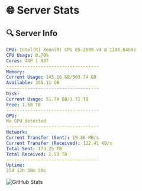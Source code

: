 # 🌐 Server Stats
## 🔍 Server Info
```yaml
CPU: Intel(R) Xeon(R) CPU E5-2699 v4 @ 1246.64GHz
CPU Usage: 0.70%
Cores: 44P | 88T
-----------------------------------
Memory:
Current Usage: 145.16 GB/503.74 GB
Available: 355.11 GB
-----------------------------------
Disk:
Current Usage: 51.74 GB/1.71 TB
Free: 1.58 TB
-----------------------------------
GPU:
No GPU detected
-----------------------------------
Network:
Current Transfer (Sent): 19.86 MB/s
Current Transfer (Received): 122.41 KB/s
Total Sent: 173.25 TB
Total Received: 2.53 TB
-----------------------------------
Uptime:
25d 12h 38m 30s
```
![GitHub Stats](https://img.shields.io/badge/Updated-2025-03-05_11:21:48-blue)